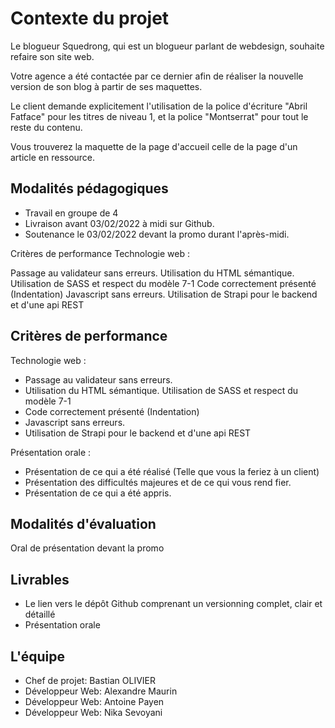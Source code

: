 # Contexte du projet

Le blogueur Squedrong, qui est un blogueur parlant de webdesign, souhaite refaire son site web.

Votre agence a été contactée par ce dernier afin de réaliser la nouvelle version de son blog à partir de ses maquettes.

Le client demande explicitement l'utilisation de la police d'écriture "Abril Fatface" pour les titres de niveau 1, et la police "Montserrat" pour tout le reste du contenu.

Vous trouverez la maquette de la page d'accueil celle de la page d'un article en ressource.

## Modalités pédagogiques

- Travail en groupe de 4
- Livraison avant 03/02/2022 à midi sur Github.
- Soutenance le 03/02/2022 devant la promo durant l'après-midi.

Critères de performance
Technologie web :

Passage au validateur sans erreurs.
Utilisation du HTML sémantique.
Utilisation de SASS et respect du modèle 7-1
Code correctement présenté (Indentation)
Javascript sans erreurs.
Utilisation de Strapi pour le backend et d'une api REST

## Critères de performance

Technologie web :

- Passage au validateur sans erreurs.
- Utilisation du HTML sémantique.
Utilisation de SASS et respect du modèle 7-1
- Code correctement présenté (Indentation)
- Javascript sans erreurs.
- Utilisation de Strapi pour le backend et d'une api REST

Présentation orale :

- Présentation de ce qui a été réalisé (Telle que vous la feriez à un client)
- Présentation des difficultés majeures et de ce qui vous rend fier.
- Présentation de ce qui a été appris.

## Modalités d'évaluation

Oral de présentation devant la promo

## Livrables
- Le lien vers le dépôt Github comprenant un versionning complet, clair et détaillé
- Présentation orale

## L'équipe

- Chef de projet: Bastian OLIVIER
- Développeur Web: Alexandre Maurin
- Développeur Web: Antoine Payen
- Développeur Web: Nika Sevoyani